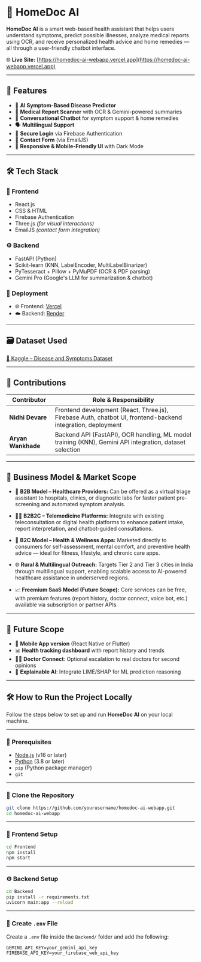 # 🏥 HomeDoc AI

**HomeDoc AI** is a smart web-based health assistant that helps users understand symptoms, predict possible illnesses, analyze medical reports using OCR, and receive personalized health advice and home remedies — all through a user-friendly chatbot interface.

🌐 **Live Site:** [https://homedoc-ai-webapp.vercel.app](https://homedoc-ai-webapp.vercel.app)

---

## 🧩 Features

- 🤖 **AI Symptom-Based Disease Predictor**
- 🧾 **Medical Report Scanner** with OCR & Gemini-powered summaries
- 💬 **Conversational Chatbot** for symptom support & home remedies
- 🗣️ **Multilingual Support** 
- 🔐 **Secure Login** via Firebase Authentication
- 📩 **Contact Form** (via EmailJS)
- 📱 **Responsive & Mobile-Friendly UI** with Dark Mode

---

## 🛠️ Tech Stack

### 🎨 Frontend
- React.js  
- CSS & HTML  
- Firebase Authentication  
- Three.js *(for visual interactions)*  
- EmailJS *(contact form integration)*

### ⚙️ Backend
- FastAPI (Python)
- Scikit-learn (KNN, LabelEncoder, MultiLabelBinarizer)
- PyTesseract + Pillow + PyMuPDF (OCR & PDF parsing)
- Gemini Pro (Google's LLM for summarization & chatbot)

### 🚀 Deployment
- 🌐 Frontend: [Vercel](https://vercel.com)
- ☁️ Backend: [Render](https://render.com)

---

## 🗃️ Dataset Used

[🧪 Kaggle – Disease and Symptoms Dataset](https://www.kaggle.com/datasets/dhivyeshrk/diseases-and-symptoms-dataset)

---

## 👥 Contributions

| Contributor        | Role & Responsibility                                                                 |
|--------------------|----------------------------------------------------------------------------------------|
| **Nidhi Devare**   | Frontend development (React, Three.js), Firebase Auth, chatbot UI, frontend-backend integration, deployment |
| **Aryan Wankhade** | Backend API (FastAPI), OCR handling, ML model training (KNN), Gemini API integration, dataset selection |

---

## 💼 Business Model & Market Scope

- 🏥 **B2B Model – Healthcare Providers:** Can be offered as a virtual triage assistant to hospitals, clinics, or diagnostic labs for faster patient pre-screening and automated symptom analysis.

- 👩‍⚕️ **B2B2C – Telemedicine Platforms:** Integrate with existing teleconsultation or digital health platforms to enhance patient intake, report interpretation, and chatbot-guided consultations.

- 📱 **B2C Model – Health & Wellness Apps:** Marketed directly to consumers for self-assessment, mental comfort, and preventive health advice — ideal for fitness, lifestyle, and chronic care apps.

- 🌐 **Rural & Multilingual Outreach:** Targets Tier 2 and Tier 3 cities in India through multilingual support, enabling scalable access to AI-powered healthcare assistance in underserved regions.

- 📈 **Freemium SaaS Model (Future Scope):** Core services can be free, with premium features (report history, doctor connect, voice bot, etc.) available via subscription or partner APIs.


---

## 🔮 Future Scope

- 📲 **Mobile App version** (React Native or Flutter)
- 📊 **Health tracking dashboard** with report history and trends
- 👨‍⚕️ **Doctor Connect**: Optional escalation to real doctors for second opinions
- 🔎 **Explainable AI**: Integrate LIME/SHAP for ML prediction reasoning

---

## 🛠️ How to Run the Project Locally

Follow the steps below to set up and run **HomeDoc AI** on your local machine.

---

### 🔹 Prerequisites

- [Node.js](https://nodejs.org/) (v16 or later)
- [Python](https://www.python.org/) (3.8 or later)
- `pip` (Python package manager)
- `git`

---

### 📁 Clone the Repository

```bash
git clone https://github.com/yourusername/homedoc-ai-webapp.git
cd homedoc-ai-webapp
```
---

### 🎨 Frontend Setup

```bash
cd Frontend
npm install
npm start
```
---

### ⚙️ Backend Setup
```bash
cd Backend
pip install -r requirements.txt
uvicorn main:app --reload
```
---

### 🔐 Create `.env` File

Create a `.env` file inside the `Backend/` folder and add the following:

```env
GEMINI_API_KEY=your_gemini_api_key
FIREBASE_API_KEY=your_firebase_web_api_key
